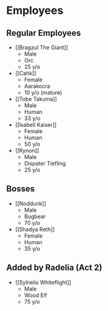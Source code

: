 # Employees

## Regular Employees
- [[Bragzul The Giant]]
	- Male
	- Orc
	- 25 y/o
- [[Cahk]]
	- Female
	- Aarakocra
	- 10 y/o (mature)
- [[Tobe Takuma]] 
	- Male
	- Human
	- 33 y/o
- [[Isabell Kaiser]]
	- Female
	- Human
	- 50 y/o
- [[Kynon]]
	- Male
	- Dispater Tiefling
	- 25 y/o

## Bosses
- [[Noddunk]]
	- Male
	- Bugbear
	- 70 y/o
- [[Shadya Reth]] 
	- Female
	- Human
	- 35 y/o
## Added by Radelia (Act 2)
- [[Sylnelis Whiteflight]]
	- Male
	- Wood Elf
	- 75 y/o
